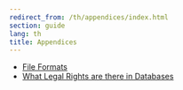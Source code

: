 ```yaml
---
redirect_from: /th/appendices/index.html
section: guide
lang: th
title: Appendices
---
```


-   [File Formats](http://opendatahandbook.org/guide/en/appendices/file-formats)
-   [What Legal Rights are there in Databases](http://opendatahandbook.org/guide/en/appendices/what-legal-ip-rights-are-there-in-databases/)
